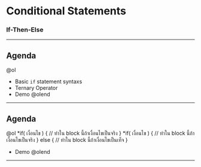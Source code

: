 # Conditional Statements

### If-Then-Else

---

## Agenda

@ol
* Basic `if` statement syntaxs
* Ternary Operator
* Demo
@olend

---

## Agenda

@ol
*if( เงื่อนไข )
{
  // ทำใน block นี้ถ้าเงื่อนไขเป็นจริง
}
*if( เงื่อนไข )
{
  // ทำใน block นี้ถ้าเงื่อนไขเป็นจริง
}
else
{
  // ทำใน block นี้ถ้าเงื่อนไขเป็นเท็จ
}
* Demo
@olend

---



